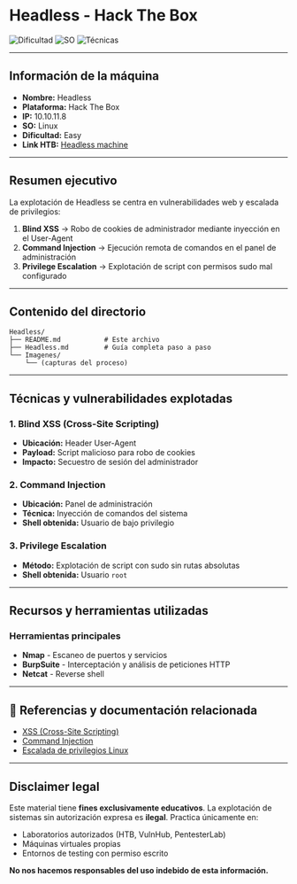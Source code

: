# Headless - Hack The Box

![Dificultad](https://img.shields.io/badge/Dificultad-Easy-green)
![SO](https://img.shields.io/badge/SO-Linux-blue)
![Técnicas](https://img.shields.io/badge/Técnicas-XSS%20%7C%20Command%20Injection-red)

---

## Información de la máquina

- **Nombre:** Headless
- **Plataforma:** Hack The Box
- **IP:** 10.10.11.8
- **SO:** Linux
- **Dificultad:** Easy
- **Link HTB:** [Headless machine](https://app.hackthebox.com/machines/Headless)

---

## Resumen ejecutivo

La explotación de Headless se centra en vulnerabilidades web y escalada de privilegios:

1. **Blind XSS** → Robo de cookies de administrador mediante inyección en el User-Agent
2. **Command Injection** → Ejecución remota de comandos en el panel de administración
3. **Privilege Escalation** → Explotación de script con permisos sudo mal configurado

---

## Contenido del directorio

```
Headless/
├── README.md           # Este archivo
├── Headless.md         # Guía completa paso a paso
└── Imagenes/
    └── (capturas del proceso)
```

---

## Técnicas y vulnerabilidades explotadas

### 1. **Blind XSS (Cross-Site Scripting)**
- **Ubicación:** Header User-Agent
- **Payload:** Script malicioso para robo de cookies
- **Impacto:** Secuestro de sesión del administrador

### 2. **Command Injection**
- **Ubicación:** Panel de administración
- **Técnica:** Inyección de comandos del sistema
- **Shell obtenida:** Usuario de bajo privilegio

### 3. **Privilege Escalation**
- **Método:** Explotación de script con sudo sin rutas absolutas
- **Shell obtenida:** Usuario `root`

---

## Recursos y herramientas utilizadas

### Herramientas principales
- **Nmap** - Escaneo de puertos y servicios
- **BurpSuite** - Interceptación y análisis de peticiones HTTP
- **Netcat** - Reverse shell

---

## 🔗 Referencias y documentación relacionada

- [XSS (Cross-Site Scripting)](../../../../OWASP%20TOP%2010/XSS/)
- [Command Injection](../../../../OWASP%20TOP%2010/Command%20Injection/)
- [Escalada de privilegios Linux](../../../../Técnicas/Escalada%20de%20privilegios/)

---

## Disclaimer legal

Este material tiene **fines exclusivamente educativos**. La explotación de sistemas sin autorización expresa es **ilegal**. Practica únicamente en:
- Laboratorios autorizados (HTB, VulnHub, PentesterLab)
- Máquinas virtuales propias
- Entornos de testing con permiso escrito

**No nos hacemos responsables del uso indebido de esta información.**
